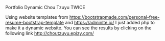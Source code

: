 Portfolio Dynamic Chou Tzuyu TWICE

Using website templates from https://bootstrapmade.com/personal-free-resume-bootstrap-template and https://adminlte.io/
I just added php to make it a dynamic website. You can see the results by clicking on the following link http://choutzuyu.epizy.com/
